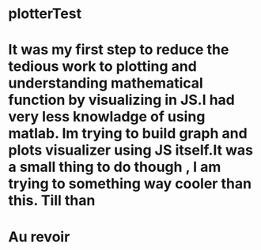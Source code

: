 # plotterTest
# It was my first step to reduce the tedious work to plotting and understanding mathematical function by visualizing in JS.I had very less knowladge of using matlab. Im trying to build graph and plots visualizer using JS itself.It was a small thing to do though , I am trying to something way cooler than this. Till than
# Au revoir
